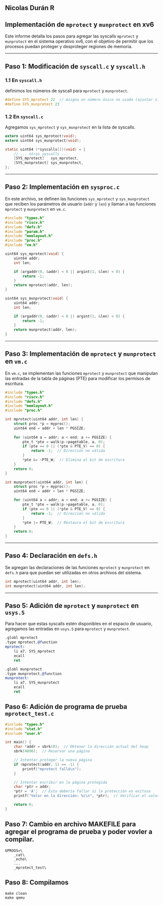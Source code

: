 ## Nicolas Durán R 

## Implementación de `mprotect` y `munprotect` en xv6

Este informe detalla los pasos para agregar las syscalls `mprotect` y `munprotect` en el sistema operativo xv6, con el objetivo de permitir que los procesos puedan proteger y desproteger regiones de memoria.

---

## Paso 1: Modificación de `syscall.c` y `syscall.h`

### 1.1 En `syscall.h`
definimos los números de syscall para `mprotect` y `munprotect`.

```c
#define SYS_mprotect 22  // Asigna un número único no usado (ajustar si necesario)
#define SYS_munprotect 23
```

### 1.2 En `syscall.c`
Agregamos `sys_mprotect` y `sys_munprotect` en la lista de syscalls.

```c
extern uint64 sys_mprotect(void);
extern uint64 sys_munprotect(void);

static uint64 (*syscalls[])(void) = {
    // ... otras syscalls ...
    [SYS_mprotect]   sys_mprotect,
    [SYS_munprotect] sys_munprotect,
};
```

---

## Paso 2: Implementación en `sysproc.c`

En este archivo, se definen las funciones `sys_mprotect` y `sys_munprotect` que reciben los parámetros de usuario (`addr` y `len`) y llaman a las funciones `mprotect` y `munprotect` en `vm.c`.

```c
#include "types.h"
#include "riscv.h"
#include "defs.h"
#include "param.h"
#include "memlayout.h"
#include "proc.h"
#include "vm.h"

uint64 sys_mprotect(void) {
    uint64 addr;
    int len;

    if (argaddr(0, &addr) < 0 || argint(1, &len) < 0) {
        return -1;
    }
    return mprotect(addr, len);
}

uint64 sys_munprotect(void) {
    uint64 addr;
    int len;

    if (argaddr(0, &addr) < 0 || argint(1, &len) < 0) {
        return -1;
    }
    return munprotect(addr, len);
}
```

---

## Paso 3: Implementación de `mprotect` y `munprotect` en `vm.c`

En `vm.c`, se implementan las funciones `mprotect` y `munprotect` que manipulan las entradas de la tabla de páginas (PTE) para modificar los permisos de escritura.

```c
#include "types.h"
#include "riscv.h"
#include "defs.h"
#include "memlayout.h"
#include "proc.h"

int mprotect(uint64 addr, int len) {
    struct proc *p = myproc();
    uint64 end = addr + len * PGSIZE;
    
    for (uint64 a = addr; a < end; a += PGSIZE) {
        pte_t *pte = walk(p->pagetable, a, 0);
        if (pte == 0 || (*pte & PTE_V) == 0) {
            return -1;  // Dirección no válida
        }
        *pte &= ~PTE_W;  // Elimina el bit de escritura
    }
    return 0;
}

int munprotect(uint64 addr, int len) {
    struct proc *p = myproc();
    uint64 end = addr + len * PGSIZE;

    for (uint64 a = addr; a < end; a += PGSIZE) {
        pte_t *pte = walk(p->pagetable, a, 0);
        if (pte == 0 || (*pte & PTE_V) == 0) {
            return -1;  // Dirección no válida
        }
        *pte |= PTE_W;  // Restaura el bit de escritura
    }
    return 0;
}
```

---

## Paso 4: Declaración en `defs.h`

Se agregan las declaraciones de las funciones `mprotect` y `munprotect` en `defs.h` para que puedan ser utilizadas en otros archivos del sistema.

```c
int mprotect(uint64 addr, int len);
int munprotect(uint64 addr, int len);
```



---

## Paso 5: Adición de `mprotect` y `munprotect` en `usys.S`

Para hacer que estas syscalls estén disponibles en el espacio de usuario, agregamos las entradas en `usys.S` para `mprotect` y `munprotect`.

```asm
.globl mprotect
.type mprotect,@function
mprotect:
    li a7, SYS_mprotect
    ecall
    ret

.globl munprotect
.type munprotect,@function
munprotect:
    li a7, SYS_munprotect
    ecall
    ret
```


## Paso 6: Adición de programa de prueba `mprotect_test.c` 



```c
#include "types.h"
#include "stat.h"
#include "user.h"

int main() {
    char *addr = sbrk(0);  // Obtener la dirección actual del heap
    sbrk(4096);  // Reservar una página

    // Intentar proteger la nueva página
    if (mprotect(addr, 1) == -1) {
        printf("mprotect falló\n");
    }

    // Intentar escribir en la página protegida
    char *ptr = addr;
    *ptr = 'A';  // Esto debería fallar si la protección es exitosa
    printf("Valor en la dirección: %c\n", *ptr);  // Verificar el valor

    return 0;
}


```

## Paso 7: Cambio en archivo MAKEFILE para agregar el programa de prueba y poder vovler a compilar.

```
UPROGS=\
    _cat\
    _echo\
    ...
    _mprotect_test\
```
## Paso 8: Compilamos

```
make clean
make qemu
```

